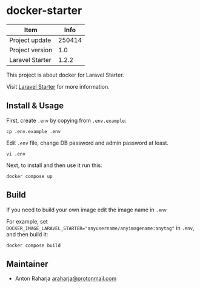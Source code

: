 docker-starter
==============

Item            | Info
--------------- | ---------------
Project update  | 250414
Project version | 1.0
Laravel Starter | 1.2.2

This project is about docker for Laravel Starter.

Visit [Laravel Starter](https://github.com/antonraharja/laravel-starter) for more information.


## Install & Usage

First, create `.env` by copying from `.env.example`:

```
cp .env.example .env
```

Edit `.env` file, change DB password and admin password at least.

```
vi .env
```

Next, to install and then use it run this:

```
docker compose up
```


## Build

If you need to build your own image edit the image name in `.env`

For example, set `DOCKER_IMAGE_LARAVEL_STARTER="anyusername/anyimagename:anytag"` in `.env`, and then build it:

```
docker compose build
```


## Maintainer

- Anton Raharja <araharja@protonmail.com>
